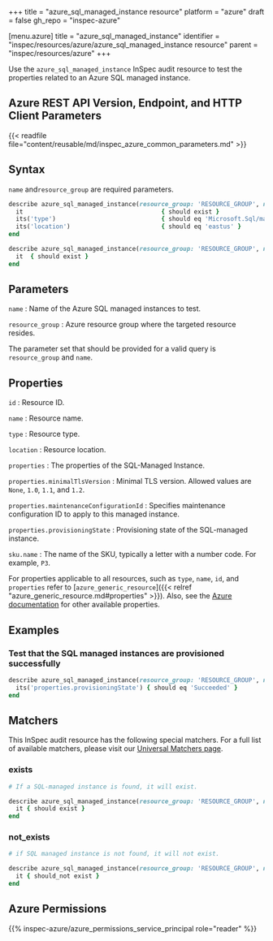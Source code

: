 +++
title = "azure_sql_managed_instance resource"
platform = "azure"
draft = false
gh_repo = "inspec-azure"

[menu.azure]
title = "azure_sql_managed_instance"
identifier = "inspec/resources/azure/azure_sql_managed_instance resource"
parent = "inspec/resources/azure"
+++

Use the `azure_sql_managed_instance` InSpec audit resource to test the properties related to an Azure SQL managed instance.

## Azure REST API Version, Endpoint, and HTTP Client Parameters

{{< readfile file="content/reusable/md/inspec_azure_common_parameters.md" >}}

## Syntax

`name` and`resource_group` are required parameters.

```ruby
describe azure_sql_managed_instance(resource_group: 'RESOURCE_GROUP', name: 'INSTANCE_NAME') do
  it                                      { should exist }
  its('type')                             { should eq 'Microsoft.Sql/managedInstances' }
  its('location')                         { should eq 'eastus' }
end
```

```ruby
describe azure_sql_managed_instance(resource_group: 'RESOURCE_GROUP', name: 'INSTANCE_NAME') do
  it  { should exist }
end
```

## Parameters

`name`
: Name of the Azure SQL managed instances to test.

`resource_group`
: Azure resource group where the targeted resource resides.

The parameter set that should be provided for a valid query is `resource_group` and `name`.

## Properties

`id`
: Resource ID.

`name`
: Resource name.

`type`
: Resource type.

`location`
: Resource location.

`properties`
: The properties of the SQL-Managed Instance.

`properties.minimalTlsVersion`
: Minimal TLS version. Allowed values are `None`, `1.0`, `1.1`, and `1.2`.

`properties.maintenanceConfigurationId`
: Specifies maintenance configuration ID to apply to this managed instance.

`properties.provisioningState`
: Provisioning state of the SQL-managed instance.

`sku.name`
: The name of the SKU, typically a letter with a number code. For example, `P3`.

For properties applicable to all resources, such as `type`, `name`, `id`, and `properties` refer to [`azure_generic_resource`]({{< relref "azure_generic_resource.md#properties" >}}). Also, see the [Azure documentation](https://docs.microsoft.com/en-us/rest/api/sql/2021-02-01-preview/managed-instances/get) for other available properties.

## Examples

### Test that the SQL managed instances are provisioned successfully

```ruby
describe azure_sql_managed_instance(resource_group: 'RESOURCE_GROUP', name: 'INSTANCE_NAME') do
  its('properties.provisioningState') { should eq 'Succeeded' }
end
```

## Matchers

This InSpec audit resource has the following special matchers. For a full list of available matchers, please visit our [Universal Matchers page](/inspec/matchers/).

### exists

```ruby
# If a SQL-managed instance is found, it will exist.

describe azure_sql_managed_instance(resource_group: 'RESOURCE_GROUP', name: 'INSTANCE_NAME') do
  it { should exist }
end
```

### not_exists

```ruby
# if SQL managed instance is not found, it will not exist.

describe azure_sql_managed_instance(resource_group: 'RESOURCE_GROUP', name: 'INSTANCE_NAME') do
  it { should_not exist }
end
```

## Azure Permissions

{{% inspec-azure/azure_permissions_service_principal role="reader" %}}
